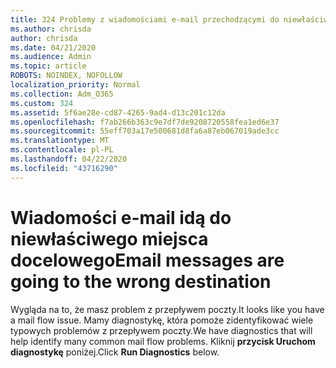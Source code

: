 ```yaml
---
title: 324 Problemy z wiadomościami e-mail przechodzącymi do niewłaściwego miejsca docelowego
ms.author: chrisda
author: chrisda
ms.date: 04/21/2020
ms.audience: Admin
ms.topic: article
ROBOTS: NOINDEX, NOFOLLOW
localization_priority: Normal
ms.collection: Adm_O365
ms.custom: 324
ms.assetid: 5f6ae28e-cd87-4265-9ad4-d13c201c12da
ms.openlocfilehash: f7ab266b363c9e7df7de9208720558fea1ed6e37
ms.sourcegitcommit: 55eff703a17e500681d8fa6a87eb067019ade3cc
ms.translationtype: MT
ms.contentlocale: pl-PL
ms.lasthandoff: 04/22/2020
ms.locfileid: "43716290"
---
```

# <a name="email-messages-are-going-to-the-wrong-destination"></a><span data-ttu-id="5e7a9-102">Wiadomości e-mail idą do niewłaściwego miejsca docelowego</span><span class="sxs-lookup"><span data-stu-id="5e7a9-102">Email messages are going to the wrong destination</span></span>

<span data-ttu-id="5e7a9-103">Wygląda na to, że masz problem z przepływem poczty.</span><span class="sxs-lookup"><span data-stu-id="5e7a9-103">It looks like you have a mail flow issue.</span></span> <span data-ttu-id="5e7a9-104">Mamy diagnostykę, która pomoże zidentyfikować wiele typowych problemów z przepływem poczty.</span><span class="sxs-lookup"><span data-stu-id="5e7a9-104">We have diagnostics that will help identify many common mail flow problems.</span></span> <span data-ttu-id="5e7a9-105">Kliknij **przycisk Uruchom diagnostykę** poniżej.</span><span class="sxs-lookup"><span data-stu-id="5e7a9-105">Click **Run Diagnostics** below.</span></span>
